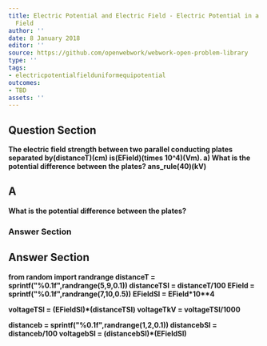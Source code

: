 ```yaml
---
title: Electric Potential and Electric Field - Electric Potential in a Uniform Electric
  Field
author: ''
date: 8 January 2018
editor: ''
source: https://github.com/openwebwork/webwork-open-problem-library
type: ''
tags:
- electricpotentialfielduniformequipotential
outcomes:
- TBD
assets: ''
---
```


## Question Section 

<b>
The electric field strength between two parallel conducting plates separated by(distanceT)(cm) is(EField)(times 10^4)(Vm).
a) What is the potential difference between the plates?
ans_rule(40)(kV)

## A
What is the potential difference between the plates?
### Answer Section


## Answer Section

from random import randrange
distanceT = sprintf("%0.1f",randrange(5,9,0.1))
distanceTSI = distanceT/100
EField = sprintf("%0.1f",randrange(7,10,0.5))
EFieldSI = EField*10**4

voltageTSI = (EFieldSI)*(distanceTSI)
voltageTkV = voltageTSI/1000

distanceb = sprintf("%0.1f",randrange(1,2,0.1))
distancebSI = distanceb/100
voltagebSI = (distancebSI)*(EFieldSI)